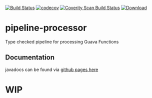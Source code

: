 [![Build Status](https://travis-ci.org/apis-and-processors/pipeline-processor.svg?branch=master)](https://travis-ci.org/apis-and-processors/pipeline-processor)
[![codecov](https://codecov.io/gh/apis-and-processors/pipeline-processor/branch/master/graph/badge.svg)](https://codecov.io/gh/apis-and-processors/pipeline-processor)
[![Coverity Scan Build Status](https://img.shields.io/coverity/scan/10783.svg)](https://scan.coverity.com/projects/apis-and-processors-pipeline-processor)
[![Download](https://api.bintray.com/packages/apis-and-processors/java-libraries/pipeline-processor/images/download.svg) ](https://bintray.com/apis-and-processors/java-libraries/pipeline-processor/_latestVersion)

# pipeline-processor
Type checked pipeline for processing Guava Functions

## Documentation
javadocs can be found via [github pages here](https://apis-and-processors.github.io/pipeline-processor/docs/javadoc/)



# WIP
